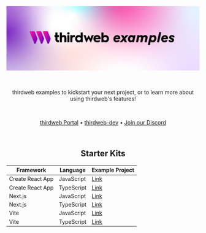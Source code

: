 <!-- Banner Image -->

![Thirdweb Examples Header](header-image.png)

<br />

  <p align="center">
    thirdweb examples to kickstart your next project, or to learn more about using thirdweb's features!
  </p>

<br />

<p align="center">
  <a href="https://portal.thirdweb.com/">thirdweb Portal</a> •
  <a href="https://github.com/orgs/thirdweb-dev/repositories">thirdweb-dev</a> •
  <a href="https://discord.com/invite/thirdweb">Join our Discord</a>
</p>

<br />

<div align='center' >

## Starter Kits

| Framework        | Language   | Example Project                                                                    |
| ---------------- | ---------- | ---------------------------------------------------------------------------------- |
| Create React App | JavaScript | [Link](https://github.com/thirdweb-example/cra-javascript-starter)  |
| Create React App | TypeScript | [Link](https://github.com/thirdweb-example/cra-typescript-starter)  |
| Next.js          | JavaScript | [Link](https://github.com/thirdweb-example/next-javascript-starter) |
| Next.js          | TypeScript | [Link](https://github.com/thirdweb-example/next-typescript-starter) |
| Vite             | JavaScript | [Link](https://github.com/thirdweb-example/vite-javascript-starter) |
| Vite             | TypeScript | [Link](https://github.com/thirdweb-example/vite-typescript-starter) |

</div>
